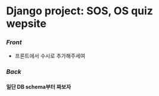 # Django project: SOS, OS quiz wepsite

### ***Front***
- 프론트에서 수시로 추가해주세여




### ***Back***

#### 일단 DB schema부터 짜보자
